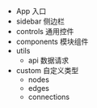 
- App 入口
- sidebar 侧边栏
- controls 通用控件
- components 模块组件
- utils
	- api 数据请求
- custom 自定义类型
	- nodes
	- edges
	- connections